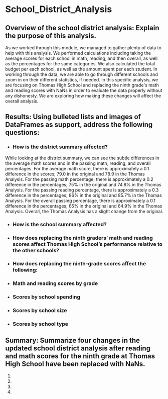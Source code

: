 # School_District_Analysis
## Overview of the school district analysis: Explain the purpose of this analysis.
As we worked through this module, we managed to gather plenty of data to help with this analysis. We performed calculations including taking the average scores for each school in math, reading, and then overall, as well as the percentages for the same categories. We also calculated the total budget per each school, as well as the amount spent per each student. In working through the data, we are able to go through different schools and zoom in on their different statistics, if needed. In this specific analysis, we are focusing on Thomas High School and replacing the ninth grade's math and reading scores with NaNs in order to evaluate the data properly without any dishonesty. We are exploring how making these changes will affect the overall analysis.

## Results: Using bulleted lists and images of DataFrames as support, address the following questions:

- ### How is the district summary affected?
While looking at the district summary, we can see the subtle differences in the average math scores and in the passing math, reading, and overall percentages. For the average math score, there is approximately a 0.1 difference in the scores; 79.0 in the original and 78.9 in the Thomas Analysis. For the passing math percentage, there is approximately a 0.2 difference in the percentages; 75% in the original and 74.8% in the Thomas Analysis. For the passing reading percentage, there is approximately a 0.3 difference in the percentages; 86% in the original and 85.7% in the Thomas Analysis. For the overall passing percentage, there is approximately a 0.1 difference in the percentages; 65% in the original and 64.9% in the Thomas Analysis. Overall, the Thomas Analysis has a slight change from the original.

- ### How is the school summary affected?

- ### How does replacing the ninth graders’ math and reading scores affect Thomas High School’s performance relative to the other schools?

- ### How does replacing the ninth-grade scores affect the following:

- ### Math and reading scores by grade

- ### Scores by school spending

- ### Scores by school size

- ### Scores by school type

## Summary: Summarize four changes in the updated school district analysis after reading and math scores for the ninth grade at Thomas High School have been replaced with NaNs.
1.
2.
3.
4.
